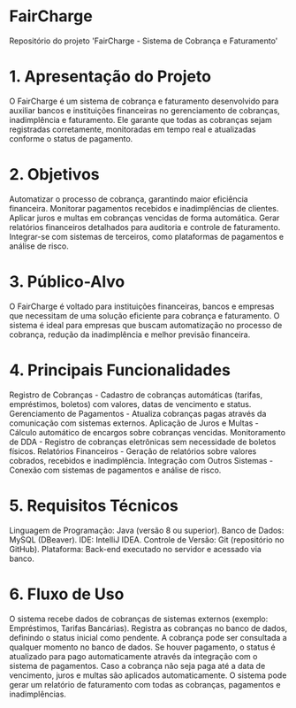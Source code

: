 # FairCharge
Repositório do projeto 'FairCharge - Sistema de Cobrança e Faturamento'

# 1. Apresentação do Projeto
O FairCharge é um sistema de cobrança e faturamento desenvolvido para auxiliar bancos e instituições financeiras no gerenciamento de cobranças, inadimplência e faturamento. Ele garante que todas as cobranças sejam registradas corretamente, monitoradas em tempo real e atualizadas conforme o status de pagamento.

# 2. Objetivos
Automatizar o processo de cobrança, garantindo maior eficiência financeira.
Monitorar pagamentos recebidos e inadimplências de clientes.
Aplicar juros e multas em cobranças vencidas de forma automática.
Gerar relatórios financeiros detalhados para auditoria e controle de faturamento.
Integrar-se com sistemas de terceiros, como plataformas de pagamentos e análise de risco.

# 3. Público-Alvo
O FairCharge é voltado para instituições financeiras, bancos e empresas que necessitam de uma solução eficiente para cobrança e faturamento. O sistema é ideal para empresas que buscam automatização no processo de cobrança, redução da inadimplência e melhor previsão financeira.

# 4. Principais Funcionalidades
Registro de Cobranças - Cadastro de cobranças automáticas (tarifas, empréstimos, boletos) com valores, datas de vencimento e status.
Gerenciamento de Pagamentos - Atualiza cobranças pagas através da comunicação com sistemas externos.
Aplicação de Juros e Multas - Cálculo automático de encargos sobre cobranças vencidas.
Monitoramento de DDA - Registro de cobranças eletrônicas sem necessidade de boletos físicos.
Relatórios Financeiros - Geração de relatórios sobre valores cobrados, recebidos e inadimplência.
Integração com Outros Sistemas - Conexão com sistemas de pagamentos e análise de risco.

# 5. Requisitos Técnicos
Linguagem de Programação: Java (versão 8 ou superior).
Banco de Dados: MySQL (DBeaver).
IDE: IntelliJ IDEA.
Controle de Versão: Git (repositório no GitHub).
Plataforma: Back-end executado no servidor e acessado via banco.

# 6. Fluxo de Uso
O sistema recebe dados de cobranças de sistemas externos (exemplo: Empréstimos, Tarifas Bancárias).
Registra as cobranças no banco de dados, definindo o status inicial como pendente.
A cobrança pode ser consultada a qualquer momento no banco de dados.
Se houver pagamento, o status é atualizado para pago automaticamente através da integração com o sistema de pagamentos.
Caso a cobrança não seja paga até a data de vencimento, juros e multas são aplicados automaticamente.
O sistema pode gerar um relatório de faturamento com todas as cobranças, pagamentos e inadimplências.



